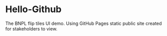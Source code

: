 # Hello-Github
The BNPL flip tiles UI demo. Using GitHub Pages static public site created for stakeholders to view.
